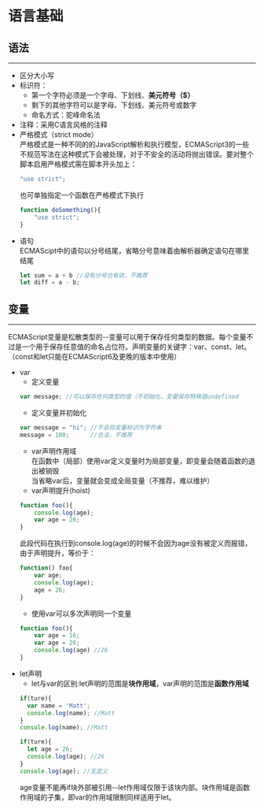 # 语言基础
## 语法
***
- 区分大小写
- 标识符：
  - 第一个字符必须是一个字母、下划线、**美元符号（$）**
  - 剩下的其他字符可以是字母、下划线、美元符号或数字
  - 命名方式：驼峰命名法
- 注释：采用C语言风格的注释
- 严格模式（strict mode）<br>
  严格模式是一种不同的的JavaScript解析和执行模型，ECMAScript3的一些不规范写法在这种模式下会被处理，对于不安全的活动将抛出错误。要对整个脚本启用严格模式需在脚本开头加上：
  ```js
  "use strict";
  ```
  也可单独指定一个函数在严格模式下执行
  ```js
  function doSomething(){
      "use strict";
  }
  ```
- 语句<br>
  ECMAScipt中的语句以分号结尾，省略分号意味着由解析器确定语句在哪里结尾
  ```js
  let sum = a + b //没有分号也有效，不推荐
  let diff = a - b;
  ```
## 变量
***
ECMAScript变量是松散类型的--变量可以用于保存任何类型的数据。每个变量不过是一个用于保存任意值的命名占位符。声明变量的关键字：var、const、let。（const和let只能在ECMAScript6及更晚的版本中使用）
- var
  - 定义变量
  ```js
  var message; //可以保存任何类型的值（不初始化，变量保存特殊值undefined
  ```
  - 定义变量并初始化
  ```js
  var message = "hi"; //不会将变量标识为字符串
  message = 100;      //合法，不推荐
  ```
  - var声明作用域<br>
  在函数中（局部）使用var定义变量时为局部变量，即变量会随着函数的退出被销毁<br>
  当省略var后，变量就会变成全局变量（不推荐，难以维护）
  - var声明提升(hoist)
  ```js
  function foo(){
      console.log(age);
      var age = 26;
  }
  ```
  此段代码在执行到console.log(age)的时候不会因为age没有被定义而报错，由于声明提升，等价于：
  ```js
  function() foo{
      var age;
      console.log(age);
      age = 26;
  }
  ```
  - 使用var可以多次声明同一个变量
  ```js
  function foo(){
      var age = 16;
      var age = 26;
      console.log(age) //26
  }
  ```
- let声明
  - let与var的区别:let声明的范围是**块作用域**，var声明的范围是**函数作用域**
  ```js
  if(ture){
    var name = 'Matt';
    console.log(name); //Matt
  }
  console.log(name); //Matt

  if(ture){
    let age = 26;
    console.log(age); //26
  }
  console.log(age); //无定义
  ```
  age变量不能再if块外部被引用--let作用域仅限于该块内部。块作用域是函数作用域的子集，即var的作用域限制同样适用于let。